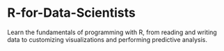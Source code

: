 # R-for-Data-Scientists
Learn the fundamentals of programming with R, from reading and writing data to customizing visualizations and performing predictive analysis.
